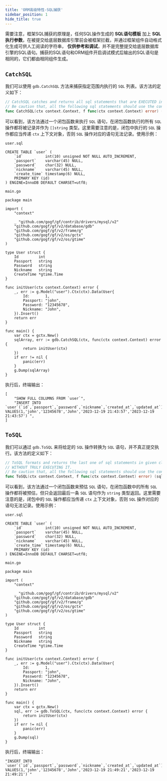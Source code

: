 ```yaml
---
title: 'ORM高级特性-SQL捕获'
sidebar_position: 1
hide_title: true
---
```


需要注意，框架SQL捕获的原理是，任何SQL操作生成的 **SQL语句模板** 加上 **SQL执行参数**，在被提交给底层数据库引擎前会被框架拦截，并通过框架组件自动格式化生成可供人工阅读的字符串， **仅供参考和调试**，并不是完整提交给底层数据库引擎的SQL语句。捕获的SQL语句和ORM组件开启调试模式后输出的SQL语句是相同的，它们都由相同组件生成。

## `CatchSQL`

我们可以使用 `gdb.CatchSQL` 方法来捕获指定范围内执行的 `SQL` 列表。该方法的定义如下：

```go
// CatchSQL catches and returns all sql statements that are EXECUTED in given closure function.
// Be caution that, all the following sql statements should use the context object passing by function `f`.
func CatchSQL(ctx context.Context, f func(ctx context.Context) error) (sqlArray []string, err error)
```

可以看到，该方法通过一个闭包函数来执行 `SQL` 语句，在闭包函数执行的所有 `SQL` 操作都将被记录并作为 `[]string` 类型。这里需要注意的是，闭包中执行的 `SQL` 操作都应当传递 `ctx` 上下文对象，否则 `SQL` 操作对应的语句无法记录。使用示例：

`user.sql`

```
CREATE TABLE `user` (
    `id`          int(10) unsigned NOT NULL AUTO_INCREMENT,
    `passport`    varchar(45) NULL,
    `password`    char(32) NULL,
    `nickname`    varchar(45) NULL,
    `create_time` timestamp(6) NULL,
    PRIMARY KEY (id)
) ENGINE=InnoDB DEFAULT CHARSET=utf8;
```

`main.go`

```
package main

import (
	"context"

	_ "github.com/gogf/gf/contrib/drivers/mysql/v2"
	"github.com/gogf/gf/v2/database/gdb"
	"github.com/gogf/gf/v2/frame/g"
	"github.com/gogf/gf/v2/os/gctx"
	"github.com/gogf/gf/v2/os/gtime"
)

type User struct {
	Id         int
	Passport   string
	Password   string
	Nickname   string
	CreateTime *gtime.Time
}

func initUser(ctx context.Context) error {
	_, err := g.Model("user").Ctx(ctx).Data(User{
		Id:       1,
		Passport: "john",
		Password: "12345678",
		Nickname: "John",
	}).Insert()
	return err
}

func main() {
	var ctx = gctx.New()
	sqlArray, err := gdb.CatchSQL(ctx, func(ctx context.Context) error {
		return initUser(ctx)
	})
	if err != nil {
		panic(err)
	}
	g.Dump(sqlArray)
}
```

执行后，终端输出：

```
[
    "SHOW FULL COLUMNS FROM `user`",
    "INSERT INTO `user`(`id`,`passport`,`password`,`nickname`,`created_at`,`updated_at`) VALUES(1,'john','12345678','John','2023-12-19 21:43:57','2023-12-19 21:43:57') ",
]
```

## `ToSQL`

我们可以通过 `gdb.ToSQL` 来将给定的 `SQL` 操作转换为 `SQL` 语句，并不真正提交执行。该方法的定义如下：

```go
// ToSQL formats and returns the last one of sql statements in given closure function
// WITHOUT TRULY EXECUTING IT.
// Be caution that, all the following sql statements should use the context object passing by function `f`.
func ToSQL(ctx context.Context, f func(ctx context.Context) error) (sql string, err error)
```

可以看到，该方法通过一个闭包函数来预估 `SQL` 语句，在闭包函数中的所有 `SQL` 操作都将被预估，但只会返回最后一条 `SQL` 语句作为 `string` 类型返回。这里需要注意的是，闭包中的 `SQL` 操作都应当传递 `ctx` 上下文对象，否则 `SQL` 操作对应的语句无法记录。使用示例：

`user.sql`

```
CREATE TABLE `user` (
    `id`          int(10) unsigned NOT NULL AUTO_INCREMENT,
    `passport`    varchar(45) NULL,
    `password`    char(32) NULL,
    `nickname`    varchar(45) NULL,
    `create_time` timestamp(6) NULL,
    PRIMARY KEY (id)
) ENGINE=InnoDB DEFAULT CHARSET=utf8;
```

`main.go`

```
package main

import (
	"context"

	_ "github.com/gogf/gf/contrib/drivers/mysql/v2"
	"github.com/gogf/gf/v2/database/gdb"
	"github.com/gogf/gf/v2/frame/g"
	"github.com/gogf/gf/v2/os/gctx"
	"github.com/gogf/gf/v2/os/gtime"
)

type User struct {
	Id         int
	Passport   string
	Password   string
	Nickname   string
	CreateTime *gtime.Time
}

func initUser(ctx context.Context) error {
	_, err := g.Model("user").Ctx(ctx).Data(User{
		Id:       1,
		Passport: "john",
		Password: "12345678",
		Nickname: "John",
	}).Insert()
	return err
}

func main() {
	var ctx = gctx.New()
	sql, err := gdb.ToSQL(ctx, func(ctx context.Context) error {
		return initUser(ctx)
	})
	if err != nil {
		panic(err)
	}
	g.Dump(sql)
}
```

执行后，终端输出：

```
"INSERT INTO `user`(`id`,`passport`,`password`,`nickname`,`created_at`,`updated_at`) VALUES(1,'john','12345678','John','2023-12-19 21:49:21','2023-12-19 21:49:21') "
```